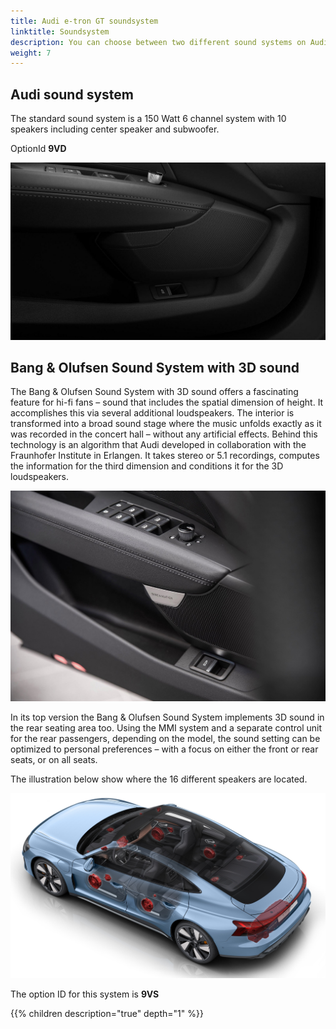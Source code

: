 ```yaml
---
title: Audi e-tron GT soundsystem
linktitle: Soundsystem
description: You can choose between two different sound systems on Audi e-tron GT and Audi RS e-tron GT 
weight: 7
---
```


## Audi sound system

The standard sound system is a 150 Watt 6 channel system with 10 speakers including center speaker and subwoofer.

OptionId **9VD**

![Door speakers](standard_door_speaker.jpg "Standard door speakers")

## Bang & Olufsen Sound System with 3D sound

The Bang & Olufsen Sound System with 3D sound offers a fascinating feature for hi-fi fans – sound that includes the spatial dimension of height. It accomplishes this via several additional loudspeakers. The interior is transformed into a broad sound stage where the music unfolds exactly as it was recorded in the concert hall – without any artificial effects. Behind this technology is an algorithm that Audi developed in collaboration with the Fraunhofer Institute in Erlangen. It takes stereo or 5.1 recordings, computes the information for the third dimension and conditions it for the 3D loudspeakers.

![Bang & Olufsen](bo_door_speaker.jpg "Bass speaker in front door with B&O system")

In its top version the Bang & Olufsen Sound System implements 3D sound in the rear seating area too. Using the MMI system and a separate control unit for the rear passengers, depending on the model, the sound setting can be optimized to personal preferences – with a focus on either the front or rear seats, or on all seats.

The illustration below show where the 16 different speakers are located.

![Bang & Olufsen](soundsystem1.jpg "Bang & Olufsen sound system with 16 speakers")

The option ID for this system is **9VS**

{{% children description="true" depth="1" %}}
